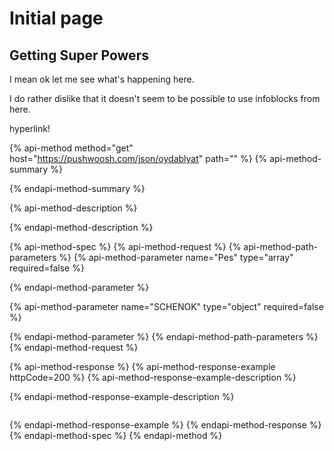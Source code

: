 # Initial page

## Getting Super Powers

I mean ok let me see what's happening here.

I do rather dislike that it doesn't seem to be possible to use infoblocks from here.

hyperlink!

{% api-method method="get" host="https://pushwoosh.com/json/oydablyat" path="" %}
{% api-method-summary %}

{% endapi-method-summary %}

{% api-method-description %}

{% endapi-method-description %}

{% api-method-spec %}
{% api-method-request %}
{% api-method-path-parameters %}
{% api-method-parameter name="Pes" type="array" required=false %}

{% endapi-method-parameter %}

{% api-method-parameter name="SCHENOK" type="object" required=false %}
  
  
  
  
  
  
  
  
  
  
  
  
  
  
  
  
{% endapi-method-parameter %}
{% endapi-method-path-parameters %}
{% endapi-method-request %}

{% api-method-response %}
{% api-method-response-example httpCode=200 %}
{% api-method-response-example-description %}

{% endapi-method-response-example-description %}

```

```
{% endapi-method-response-example %}
{% endapi-method-response %}
{% endapi-method-spec %}
{% endapi-method %}

